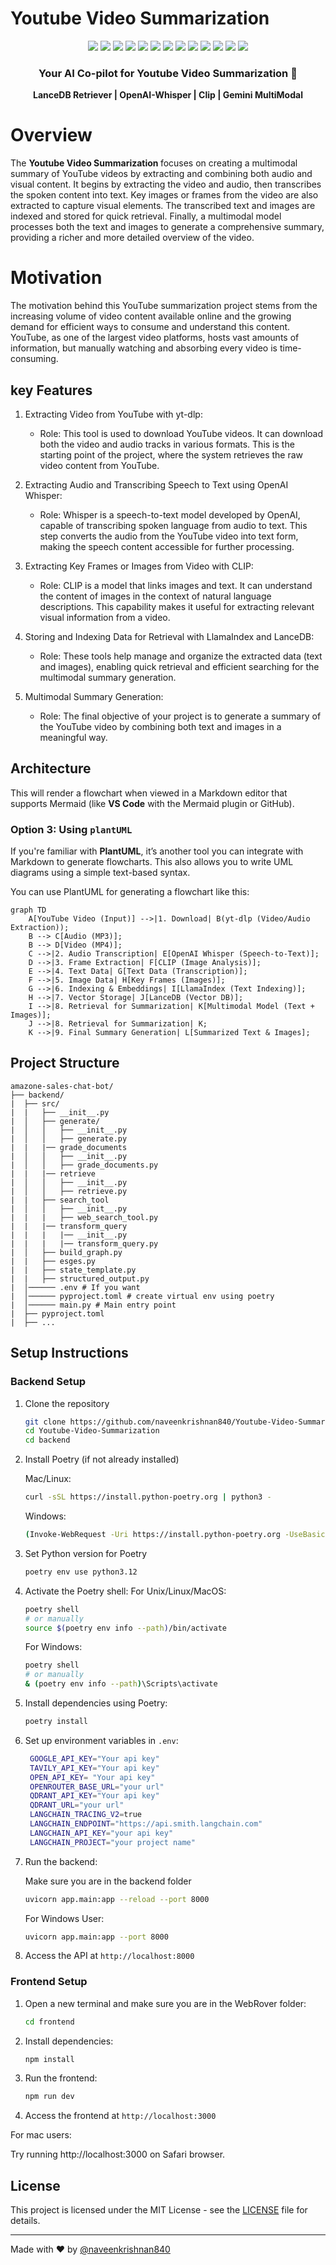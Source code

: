 # Youtube Video Summarization

<div align="center">
  <!-- Backend -->
  <img src="https://img.shields.io/badge/Python-3776AB?style=for-the-badge&logo=python&logoColor=white" />
  <img src="https://img.shields.io/badge/yt--dlp-FF4F00?style=for-the-badge&logo=yt-dlp&logoColor=white" />
  <img src="https://img.shields.io/badge/FastAPI-009688?style=for-the-badge&logo=fastapi&logoColor=white" />
  <img src="https://img.shields.io/badge/Google_Multimodal-4285F4?style=for-the-badge&logo=google&logoColor=white" />
  <img src="https://img.shields.io/badge/LlamaIndex-4F5B93?style=for-the-badge&logo=llamaindex&logoColor=white" />
  <img src="https://img.shields.io/badge/LanceDB-4F5B93?style=for-the-badge&logo=lancedb&logoColor=white" />
  <img src="https://img.shields.io/badge/Transformers-2D2D2D?style=for-the-badge&logo=transformers&logoColor=white" />
  <img src="https://img.shields.io/badge/Torch-EE4C2C?style=for-the-badge&logo=pytorch&logoColor=white" />
  <img src="https://img.shields.io/badge/TorchVision-EE4C2C?style=for-the-badge&logo=pytorch&logoColor=white" />
  <img src="https://img.shields.io/badge/MoviePy-FF4F00?style=for-the-badge&logo=moviepy&logoColor=white" />
  
  <!-- Frontend -->
  <img src="https://img.shields.io/badge/JavaScript-F7DF1E?style=for-the-badge&logo=javascript&logoColor=black" />
  <img src="https://img.shields.io/badge/Tailwind_CSS-38B2AC?style=for-the-badge&logo=tailwind-css&logoColor=white" />
  <img src="https://img.shields.io/badge/React-61DAFB?style=for-the-badge&logo=react&logoColor=black" />

  <h3>Your AI Co-pilot for Youtube Video Summarization 🚀</h3>

  <p align="center">
    <b> LanceDB Retriever | OpenAI-Whisper | Clip | Gemini MultiModal  </b>
  </p>
</div>

# Overview
The <b> Youtube Video Summarization </b> focuses on creating a multimodal summary of YouTube videos by extracting and combining both audio and visual content. It begins by extracting the video and audio, then transcribes the spoken content into text. Key images or frames from the video are also extracted to capture visual elements. The transcribed text and images are indexed and stored for quick retrieval. Finally, a multimodal model processes both the text and images to generate a comprehensive summary, providing a richer and more detailed overview of the video.

# Motivation
The motivation behind this YouTube summarization project stems from the increasing volume of video content available online and the growing demand for efficient ways to consume and understand this content. YouTube, as one of the largest video platforms, hosts vast amounts of information, but manually watching and absorbing every video is time-consuming.

## key Features
  1. Extracting Video from YouTube with yt-dlp:
       - Role: This tool is used to download YouTube videos. It can download both the video and audio tracks in various formats. This is the starting point of the project, where the system retrieves the raw video content from YouTube.

  2. Extracting Audio and Transcribing Speech to Text using OpenAI Whisper:
       - Role: Whisper is a speech-to-text model developed by OpenAI, capable of transcribing spoken language from audio to text. This step converts the audio from the 
               YouTube video into text form, making the speech content accessible for further processing.
  3. Extracting Key Frames or Images from Video with CLIP:
       - Role: CLIP is a model that links images and text. It can understand the content of images in the context of natural language descriptions. This capability makes it 
               useful for extracting relevant visual information from a video.
  4. Storing and Indexing Data for Retrieval with LlamaIndex and LanceDB:
        - Role: These tools help manage and organize the extracted data (text and images), enabling quick retrieval and efficient searching for the multimodal summary generation.
  5. Multimodal Summary Generation:
        - Role: The final objective of your project is to generate a summary of the YouTube video by combining both text and images in a meaningful way.

## Architecture
This will render a flowchart when viewed in a Markdown editor that supports Mermaid (like **VS Code** with the Mermaid plugin or GitHub).

### Option 3: Using `plantUML`

If you're familiar with **PlantUML**, it’s another tool you can integrate with Markdown to generate flowcharts. This also allows you to write UML diagrams using a simple text-based syntax.

You can use PlantUML for generating a flowchart like this:

```mermaid
graph TD
    A[YouTube Video (Input)] -->|1. Download| B(yt-dlp (Video/Audio Extraction));
    B --> C[Audio (MP3)];
    B --> D[Video (MP4)];
    C -->|2. Audio Transcription| E[OpenAI Whisper (Speech-to-Text)];
    D -->|3. Frame Extraction| F[CLIP (Image Analysis)];
    E -->|4. Text Data| G[Text Data (Transcription)];
    F -->|5. Image Data| H[Key Frames (Images)];
    G -->|6. Indexing & Embeddings| I[LlamaIndex (Text Indexing)];
    H -->|7. Vector Storage| J[LanceDB (Vector DB)];
    I -->|8. Retrieval for Summarization| K[Multimodal Model (Text + Images)];
    J -->|8. Retrieval for Summarization| K;
    K -->|9. Final Summary Generation| L[Summarized Text & Images];
```
## Project Structure

```
amazone-sales-chat-bot/
├── backend/
|  ├── src/
|  |   ├── __init__.py
|  │   ├── generate/                           
|  │   │   ├── __init__.py                     
|  │   │   ├── generate.py             
|  |   |── grade_documents
|  │   │   ├── __init__.py             
|  │   │   ├── grade_documents.py  
|  |   |── retrieve   
|  │   │   ├── __init__.py         
|  │   │   ├── retrieve.py         
|  |   ├── search_tool             
|  │   │   ├── __init__.py         
|  |   |   ├── web_search_tool.py  
|  |   |── transform_query
|  |   |   |── __init__.py
|  |   |   |── transform_query.py
|  │   ├── build_graph.py          
|  |   ├── esges.py
|  |   ├── state_template.py       
|  |   ├── structured_output.py 
|  │────── .env # If you want
|  │────── pyproject.toml # create virtual env using poetry
|  │────── main.py # Main entry point
|  ├── pyproject.toml
|  ├── ...
```

## Setup Instructions

### Backend Setup

1. Clone the repository
   ```bash
   git clone https://github.com/naveenkrishnan840/Youtube-Video-Summarization.git
   cd Youtube-Video-Summarization
   cd backend
   ```

2. Install Poetry (if not already installed)

   Mac/Linux:
   ```bash
   curl -sSL https://install.python-poetry.org | python3 -
   ```
   Windows:
   ```bash
   (Invoke-WebRequest -Uri https://install.python-poetry.org -UseBasicParsing).Content | python -
   ```

3. Set Python version for Poetry
   ```bash
   poetry env use python3.12
   ```

4. Activate the Poetry shell:
   For Unix/Linux/MacOS:
   ```bash
   poetry shell
   # or manually
   source $(poetry env info --path)/bin/activate
   ```
   For Windows:
   ```bash
   poetry shell
   # or manually
   & (poetry env info --path)\Scripts\activate
   ```

5. Install dependencies using Poetry:
   ```bash
   poetry install
   ```

6. Set up environment variables in `.env`:
   ```bash
    GOOGLE_API_KEY="Your api key"
    TAVILY_API_KEY="Your api key"
    OPEN_API_KEY= "Your api key"
    OPENROUTER_BASE_URL="your url"
    QDRANT_API_KEY="Your api key"
    QDRANT_URL="your url"
    LANGCHAIN_TRACING_V2=true
    LANGCHAIN_ENDPOINT="https://api.smith.langchain.com"
    LANGCHAIN_API_KEY="your api key"
    LANGCHAIN_PROJECT="your project name"
   ```

7. Run the backend:

   Make sure you are in the backend folder

    ```bash
    uvicorn app.main:app --reload --port 8000 
    ```

   For Windows User:

    ```bash
    uvicorn app.main:app --port 8000
    ```

8. Access the API at `http://localhost:8000`

### Frontend Setup

1. Open a new terminal and make sure you are in the WebRover folder:
   ```bash
   cd frontend
   ```

2. Install dependencies:
   ```bash
   npm install
   ```

3. Run the frontend:
   ```bash
   npm run dev
   ```

4. Access the frontend at `http://localhost:3000`

For mac users: 

Try running http://localhost:3000 on Safari browser. 

## License

This project is licensed under the MIT License - see the [LICENSE](LICENSE) file for details.

---

Made with ❤️ by [@naveenkrishnan840](https://github.com/naveenkrishnan840)
